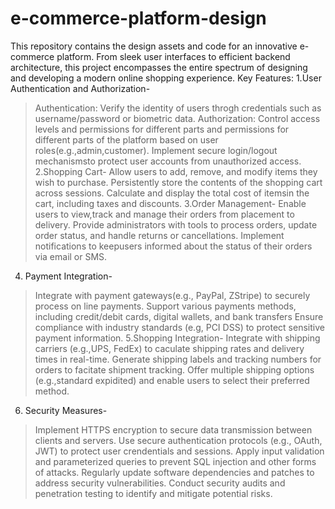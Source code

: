 # e-commerce-platform-design
This repository contains the design assets and code for an innovative e-commerce platform. From sleek user interfaces to efficient backend architecture, this project encompasses the entire spectrum of designing and developing a modern online shopping experience.
Key Features:
1.User Authentication and Authorization- 
>Authentication: Verify the identity of users throgh credentials such as username/password or biometric data.
>Authorization: Control access levels and permissions for different parts and permissions for different parts of the platform based on user roles(e.g.,admin,customer).
>Implement secure login/logout mechanismsto protect user accounts from unauthorized access.
2.Shopping Cart-
>Allow users to add, remove, and modify items they wish to purchase.
>Persistently store the contents of the shopping cart across sessions.
>Calculate and display the total cost of itemsin the cart, including taxes and discounts.
3.Order Management-
>Enable users to view,track and manage their orders from placement to delivery.
>Provide administrators with tools to process orders, update order status, and handle returns or cancellations.
>Implement notifications to keepusers informed about the status of their orders via email or SMS.
4. Payment Integration-
>Integrate with payment gateways(e.g., PayPal, ZStripe) to securely process on line payments.
>Support various payments methods, including credit/debit cards, digital wallets, and bank transfers
>Ensure compliance with industry standards (e.g, PCI DSS) to protect sensitive payment information.
5.Shopping Integration-
>Integrate with shipping carriers (e.g.,UPS, FedEx) to caculate shipping rates and delivery times in real-time.
>Generate shipping labels and tracking numbers for orders to facitate shipment tracking.
>Offer multiple shipping options (e.g.,standard expidited) and enable users to select their preferred method.
6. Security Measures-
>Implement HTTPS encryption to secure data transmission between clients and servers.
>Use secure authentication protocols (e.g., OAuth, JWT) to protect user crendentials and sessions.
>Apply input validation and parameterized queries to prevent SQL injection and other forms of attacks.
>Regularly  update software dependencies and patches  to address security vulnerabilities.
>Conduct security audits and penetration testing to identify and mitigate potential risks.
